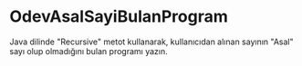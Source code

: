 # OdevAsalSayiBulanProgram
Java dilinde "Recursive" metot kullanarak, kullanıcıdan alınan sayının "Asal" sayı olup olmadığını bulan programı yazın.
